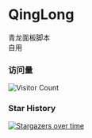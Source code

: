 # QingLong
青龙面板脚本   
自用
### 访问量
![Visitor Count](https://profile-counter.glitch.me/QingLongQingLongQingLong/count.svg)   


### Star History

[![Stargazers over time](https://starchart.cc/Eoyz369/QingLong.svg)](https://github.com/Eoyz369/QingLong) 
